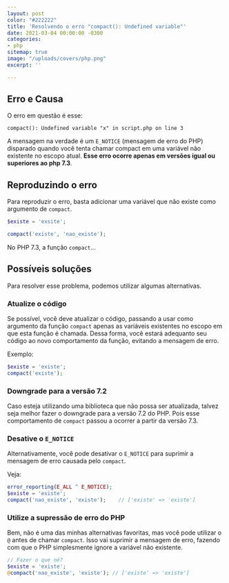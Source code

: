 ```yaml
---
layout: post
color: "#222222"
title: 'Resolvendo o erro "compact(): Undefined variable"'
date: 2021-03-04 00:00:00 -0300
categories:
- php
sitemap: true
image: "/uploads/covers/php.png"
excerpt: ''

---
```

## Erro e Causa

O erro em questão é esse:

```text
compact(): Undefined variable "x" in script.php on line 3
```

A mensagem na verdade é um `E_NOTICE` (mensagem de erro do PHP) disparado quando você tenta chamar compact em uma variável não existente no escopo atual. **Esse erro ocorre apenas em versões igual ou superiores ao php 7.3**.

## Reproduzindo o erro

Para reproduzir o erro, basta adicionar uma variável que não existe como argumento de `compact`.

```php
$existe = 'exsite';

compact('existe', 'nao_existe');
```

No PHP 7.3, a função `compact`...


## Possíveis soluções

Para resolver esse problema, podemos utilizar algumas alternativas.

### Atualize o código

Se possível, você deve atualizar o código, passando a usar como argumento da função `compact` apenas as variáveis existentes no escopo em que esta função é chamada. Dessa forma, você estará adequanto seu código ao novo comportamento da função, evitando a mensagem de erro.

Exemplo:

```php
$existe = 'existe';
compact('existe');
```

### Downgrade para a versão 7.2

Caso esteja utilizando uma biblioteca que não possa ser atualizada, talvez seja melhor fazer o downgrade para a versão 7.2 do PHP. Pois esse comportamento de `compact` passou a ocorrer a partir da versão 7.3.

### Desative o `E_NOTICE`

Alternativamente, você pode desativar o `E_NOTICE` para suprimir a mensagem de erro causada pelo `compact`.

Veja:

```php
error_reporting(E_ALL ^ E_NOTICE);
$existe = 'existe';
compact('nao_existe', 'existe');	// ['existe' => 'existe']
```

### Utilize a supressão de erro do PHP

Bem, não é uma das minhas alternativas favoritas, mas você pode utilizar o `@` antes de chamar `compact`. Isso vai suprimir a mensagem de erro, fazendo com que o PHP simplesmente ignore a variável não existente.

```php
// Fazer o que né?
$existe = 'existe';
@compact('nao_existe', 'existe'); // ['existe' => 'existe']
```